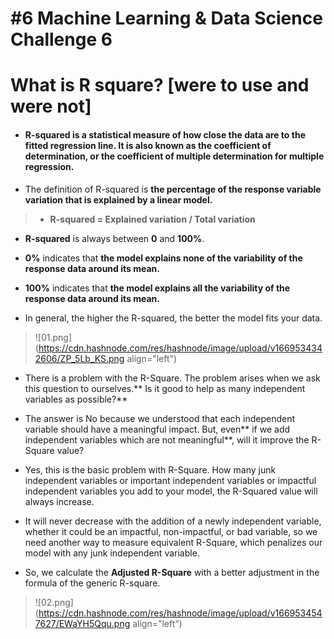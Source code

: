 # #6 Machine Learning & Data Science Challenge 6

# What is R square? [were to use and were not]

- #### R-squared is a statistical measure of how close the data are to the fitted regression line. It is also known as the coefficient of determination, or the coefficient of multiple determination for multiple regression.

- The definition of R-squared is **the percentage of the response variable variation that is explained by a linear model.**

> - **R-squared = Explained variation / Total variation**
- **R-squared** is always between **0** and **100%**.
- **0%** indicates that **the model explains none of the variability of the response data around its mean.**
- **100%** indicates that **the model explains all the variability of the response data around its mean.**

- In general, the higher the R-squared, the better the model fits your data.


> ![01.png](https://cdn.hashnode.com/res/hashnode/image/upload/v1669534342606/ZP_5Lb_KS.png align="left")

- There is a problem with the R-Square. The problem arises when we ask this question to ourselves.** Is it good to help as many independent variables as possible?**

- The answer is No because we understood that each independent variable should have a meaningful impact. But, even** if we add independent variables which are not meaningful**, will it improve the R-Square value?

- Yes, this is the basic problem with R-Square. How many junk independent variables or important 
independent variables or impactful independent variables you add to your model, the R-Squared value will always increase. 

- It will never decrease with the addition of a newly independent variable, whether it could be an impactful, non-impactful, or bad variable, so we need another way to measure equivalent R-Square, which penalizes our model with any junk independent variable.

- So, we calculate the **Adjusted R-Square** with a better adjustment in the formula of the generic R-square.

> ![02.png](https://cdn.hashnode.com/res/hashnode/image/upload/v1669534547627/EWaYH5Qqu.png align="left")
